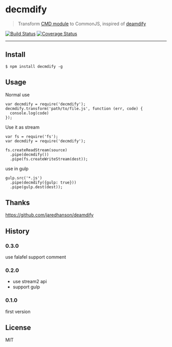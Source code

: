 # decmdify

>  Transform [CMD module](https://github.com/seajs/seajs/issues/242) to CommonJS, inspired of [deamdify](https://github.com/jaredhanson/deamdify)

[![Build Status](https://travis-ci.org/popomore/decmdify.png?branch=master)](https://travis-ci.org/popomore/decmdify)
[![Coverage Status](https://coveralls.io/repos/popomore/decmdify/badge.png?branch=master)](https://coveralls.io/r/popomore/decmdify?branch=master)

---

## Install

```
$ npm install decmdify -g
```

## Usage

Normal use

```
var decmdify = require('decmdify');
decmdify.transform('path/to/file.js', function (err, code) {
  console.log(code)
});
```

Use it as stream

```
var fs = require('fs');
var decmdify = require('decmdify');

fs.createReadStream(source)
  .pipe(decmdify())
  .pipe(fs.createWriteStream(dest));
```

use in gulp

```
gulp.src('*.js')
  .pipe(decmdify({gulp: true}))
  .pipe(gulp.dest(dest));
```

## Thanks

https://github.com/jaredhanson/deamdify

## History

### 0.3.0

use falafel support comment

### 0.2.0

- use stream2 api
- support gulp

### 0.1.0

first version

## License

MIT

